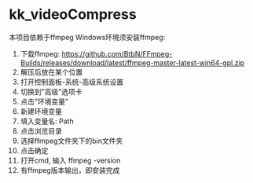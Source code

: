 # kk_videoCompress

本项目依赖于ffmpeg
Windows环境须安装ffmpeg:

1. 下载ffmpeg: https://github.com/BtbN/FFmpeg-Builds/releases/download/latest/ffmpeg-master-latest-win64-gpl.zip
2. 解压后放在某个位置
3. 打开控制面板-系统-高级系统设置
4. 切换到"高级"选项卡
5. 点击"环境变量"
6. 新建环境变量
7. 填入变量名: Path
8. 点击浏览目录
9. 选择ffmpeg文件夹下的bin文件夹
10. 点击确定
11. 打开cmd, 输入 ffmpeg -version
12. 有ffmpeg版本输出，即安装完成
